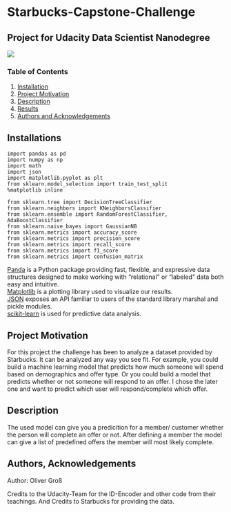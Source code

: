 # Starbucks-Capstone-Challenge
## Project for Udacity Data Scientist Nanodegree
![](https://upload.wikimedia.org/wikipedia/commons/3/3b/Udacity_logo.png)

### Table of Contents

1. [Installation](#installation)
2. [Project Motivation](#motivation)
3. [Description](#description)
4. [Results](#results)
5. [Authors and Acknowledgements](#licensing)

## Installations <a name="installation"></a>
```
import pandas as pd
import numpy as np
import math
import json
import matplotlib.pyplot as plt
from sklearn.model_selection import train_test_split
%matplotlib inline

from sklearn.tree import DecisionTreeClassifier
from sklearn.neighbors import KNeighborsClassifier
from sklearn.ensemble import RandomForestClassifier, AdaBoostClassifier
from sklearn.naive_bayes import GaussianNB
from sklearn.metrics import accuracy_score
from sklearn.metrics import precision_score
from sklearn.metrics import recall_score
from sklearn.metrics import f1_score
from sklearn.metrics import confusion_matrix
```
[Panda](https://en.wikipedia.org/wiki/Pandas_(software)) is a Python package providing fast, flexible, and expressive data structures designed to make working with “relational” or “labeled” data both easy and intuitive. <br>
[Matplotlib](https://en.wikipedia.org/wiki/Matplotlib) is a plotting library used to visualize our results. <br>
[JSON](https://docs.python.org/3/library/json.html) exposes an API familiar to users of the standard library marshal and pickle modules.<br>
[scikit-learn](https://scikit-learn.org/stable/) is used for predictive data analysis. <br>

## Project Motivation <a name="motivation"></a>
For this project the challenge has been to analyze a dataset provided by Starbucks. It can
be analyzed any way you see fit. For example, you could build a machine learning model that predicts how much someone will spend based on demographics and offer type. Or you could build a model that predicts whether or not someone will respond to an offer.
I chose the later one and want to predict which user will respond/complete which offer.

## Description <a name="description"></a>
The used model can give you a predicition for a member/ customer whether the person will complete an offer or not.
After defining a member the model can give a list of predefined offers the member will most likely complete.

## Authors, Acknowledgements

Author: Oliver Groß <a name="licensing"></a>

Credits to the Udacity-Team for the ID-Encoder and other code from their teachings.
And Credits to Starbucks for providing the data.
